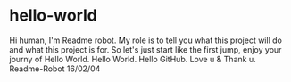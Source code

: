 # hello-world
Hi human,
I'm Readme robot. My role is to tell you what this project will do and what this project is for.
So let's just start like the first jump, enjoy your journy of Hello World.
Hello World. Hello GitHub.
Love u & Thank u.
Readme-Robot
16/02/04
